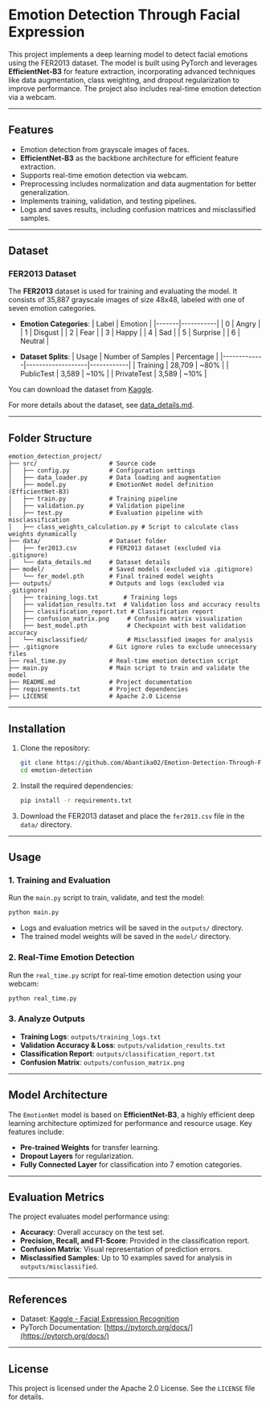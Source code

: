 # Emotion Detection Through Facial Expression 

This project implements a deep learning model to detect facial emotions using the FER2013 dataset. The model is built using PyTorch and leverages **EfficientNet-B3** for feature extraction, incorporating advanced techniques like data augmentation, class weighting, and dropout regularization to improve performance. The project also includes real-time emotion detection via a webcam.

---

## **Features**
- Emotion detection from grayscale images of faces.
- **EfficientNet-B3** as the backbone architecture for efficient feature extraction.
- Supports real-time emotion detection via webcam.
- Preprocessing includes normalization and data augmentation for better generalization.
- Implements training, validation, and testing pipelines.
- Logs and saves results, including confusion matrices and misclassified samples.

---

## **Dataset**
### FER2013 Dataset
The **FER2013** dataset is used for training and evaluating the model. It consists of 35,887 grayscale images of size 48x48, labeled with one of seven emotion categories.

- **Emotion Categories**:
  | Label | Emotion   |
  |-------|-----------|
  | 0     | Angry     |
  | 1     | Disgust   |
  | 2     | Fear      |
  | 3     | Happy     |
  | 4     | Sad       |
  | 5     | Surprise  |
  | 6     | Neutral   |

- **Dataset Splits**:
  | Usage       | Number of Samples | Percentage |
  |-------------|-------------------|------------|
  | Training    | 28,709            | ~80%       |
  | PublicTest  | 3,589             | ~10%       |
  | PrivateTest | 3,589             | ~10%       |

You can download the dataset from [Kaggle](https://www.kaggle.com/datasets/nicolejyt/facialexpressionrecognition).

For more details about the dataset, see [data_details.md](data/data_details.md).

---

## **Folder Structure**

```
emotion_detection_project/
├── src/                    # Source code
│   ├── config.py           # Configuration settings
│   ├── data_loader.py      # Data loading and augmentation
│   ├── model.py            # EmotionNet model definition (EfficientNet-B3)
│   ├── train.py            # Training pipeline
│   ├── validation.py       # Validation pipeline
│   ├── test.py             # Evaluation pipeline with misclassification
│   ├── class_weights_calculation.py # Script to calculate class weights dynamically
├── data/                   # Dataset folder
│   ├── fer2013.csv         # FER2013 dataset (excluded via .gitignore)
│   └── data_details.md     # Dataset details
├── model/                  # Saved models (excluded via .gitignore)
│   └── fer_model.pth       # Final trained model weights
├── outputs/                # Outputs and logs (excluded via .gitignore)
│   ├── training_logs.txt       # Training logs
│   ├── validation_results.txt  # Validation loss and accuracy results
│   ├── classification_report.txt # Classification report
│   ├── confusion_matrix.png     # Confusion matrix visualization
│   ├── best_model.pth           # Checkpoint with best validation accuracy
│   └── misclassified/           # Misclassified images for analysis
├── .gitignore              # Git ignore rules to exclude unnecessary files
├── real_time.py            # Real-time emotion detection script
├── main.py                 # Main script to train and validate the model
├── README.md               # Project documentation
├── requirements.txt        # Project dependencies
├── LICENSE                 # Apache 2.0 License
```

---

## **Installation**

1. Clone the repository:
   ```bash
   git clone https://github.com/Abantika02/Emotion-Detection-Through-Facial-Expressions.git
   cd emotion-detection
   ```

2. Install the required dependencies:
   ```bash
   pip install -r requirements.txt
   ```

3. Download the FER2013 dataset and place the `fer2013.csv` file in the `data/` directory.

---

## **Usage**

### 1. Training and Evaluation
Run the `main.py` script to train, validate, and test the model:
```bash
python main.py
```
- Logs and evaluation metrics will be saved in the `outputs/` directory.
- The trained model weights will be saved in the `model/` directory.

### 2. Real-Time Emotion Detection
Run the `real_time.py` script for real-time emotion detection using your webcam:
```bash
python real_time.py
```

### 3. Analyze Outputs
- **Training Logs**: `outputs/training_logs.txt`
- **Validation Accuracy & Loss**: `outputs/validation_results.txt`
- **Classification Report**: `outputs/classification_report.txt`
- **Confusion Matrix**: `outputs/confusion_matrix.png`

---

## **Model Architecture**

The `EmotionNet` model is based on **EfficientNet-B3**, a highly efficient deep learning architecture optimized for performance and resource usage. Key features include:
- **Pre-trained Weights** for transfer learning.
- **Dropout Layers** for regularization.
- **Fully Connected Layer** for classification into 7 emotion categories.

---

## **Evaluation Metrics**
The project evaluates model performance using:
- **Accuracy**: Overall accuracy on the test set.
- **Precision, Recall, and F1-Score**: Provided in the classification report.
- **Confusion Matrix**: Visual representation of prediction errors.
- **Misclassified Samples**: Up to 10 examples saved for analysis in `outputs/misclassified`.

---

## **References**
- Dataset: [Kaggle - Facial Expression Recognition](https://www.kaggle.com/datasets/nicolejyt/facialexpressionrecognition)
- PyTorch Documentation: [https://pytorch.org/docs/](https://pytorch.org/docs/)

---

## **License**
This project is licensed under the Apache 2.0 License. See the `LICENSE` file for details.

